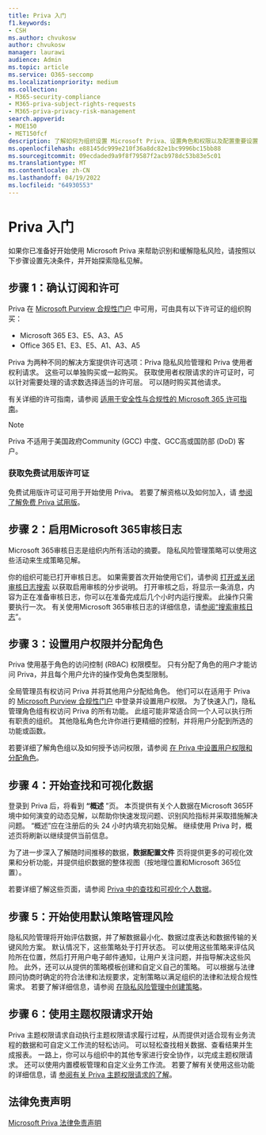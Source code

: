 ```yaml
---
title: Priva 入门
f1.keywords:
- CSH
ms.author: chvukosw
author: chvukosw
manager: laurawi
audience: Admin
ms.topic: article
ms.service: O365-seccomp
ms.localizationpriority: medium
ms.collection:
- M365-security-compliance
- M365-priva-subject-rights-requests
- M365-priva-privacy-risk-management
search.appverid:
- MOE150
- MET150fcf
description: 了解如何为组织设置 Microsoft Priva、设置角色和权限以及配置重要设置。
ms.openlocfilehash: e88145dc999e210f36a8dc82e1bc9996bc15bb88
ms.sourcegitcommit: 09ecdaded9a9f8f79587f2acb978dc53b83e5c01
ms.translationtype: MT
ms.contentlocale: zh-CN
ms.lasthandoff: 04/19/2022
ms.locfileid: "64930553"
---
```

# <a name="get-started-with-priva"></a>Priva 入门

如果你已准备好开始使用 Microsoft Priva 来帮助识别和缓解隐私风险，请按照以下步骤设置先决条件，并开始探索隐私见解。

## <a name="step-1-confirm-subscriptions-and-licensing"></a>步骤 1：确认订阅和许可

Priva 在 [Microsoft Purview 合规性门户](https://compliance.microsoft.com/) 中可用，可由具有以下许可证的组织购买：

- Microsoft 365 E3、E5、A3、A5
- Office 365 E1、E3、E5、A1、A3、A5

Priva 为两种不同的解决方案提供许可选项：Priva 隐私风险管理和 Priva 使用者权利请求。 这些可以单独购买或一起购买。 获取使用者权限请求的许可证时，可以针对需要处理的请求数选择适当的许可层。 可以随时购买其他请求。

有关详细的许可指南，请参阅 [适用于安全性与合规性的 Microsoft 365 许可指南](/office365/servicedescriptions/microsoft-365-service-descriptions/microsoft-365-tenantlevel-services-licensing-guidance/microsoft-365-security-compliance-licensing-guidance#microsoft-priva)。

> [!Note]
> Priva 不适用于美国政府Community (GCC) 中度、GCC高或国防部 (DoD) 客户。

### <a name="get-free-trial-license"></a>获取免费试用版许可证

免费试用版许可证可用于开始使用 Priva。 若要了解资格以及如何加入，请 [参阅了解免费 Priva 试用版](priva-trial.md)。

## <a name="step-2-enable-the-microsoft-365-audit-log"></a>步骤 2：启用Microsoft 365审核日志

Microsoft 365审核日志是组织内所有活动的摘要。 隐私风险管理策略可以使用这些活动来生成策略见解。

你的组织可能已打开审核日志。 如果需要首次开始使用它们，请参阅 [打开或关闭审核日志搜索](/microsoft-365/compliance/turn-audit-log-search-on-or-off) 以获取启用审核的分步说明。 打开审核之后，将显示一条消息，内容为正在准备审核日志，你可以在准备完成后几个小时内运行搜索。 此操作只需要执行一次。 有关使用Microsoft 365审核日志的详细信息，请[参阅“搜索审核日志](/microsoft-365/compliance/search-the-audit-log-in-security-and-compliance)”。

## <a name="step-3-set-user-permissions-and-assign-roles"></a>步骤 3：设置用户权限并分配角色

Priva 使用基于角色的访问控制 (RBAC) 权限模型。 只有分配了角色的用户才能访问 Priva，并且每个用户允许的操作受角色类型限制。

全局管理员有权访问 Priva 并将其他用户分配给角色。 他们可以在适用于 Priva 的 [Microsoft Purview 合规性门户](https://compliance.microsoft.com/) 中登录并设置用户权限。 为了快速入门，隐私管理角色组有权访问 Priva 的所有功能。 此组可能非常适合同一个人可以执行所有职责的组织。 其他隐私角色允许你进行更精细的控制，并将用户分配到所选的功能或函数。

若要详细了解角色组以及如何授予访问权限，请参阅 [在 Priva 中设置用户权限和分配角色](priva-permissions.md)。

## <a name="step-4-start-finding-and-visualizing-your-data"></a>步骤 4：开始查找和可视化数据

登录到 Priva 后，将看到 **“概述** ”页。 本页提供有关个人数据在Microsoft 365环境中如何演变的动态见解，以帮助你快速发现问题、识别风险指标并采取措施解决问题。 “概述”应在注册后的头 24 小时内填充初始见解。 继续使用 Priva 时，概述页将刷新以继续提供当前信息。

为了进一步深入了解随时间推移的数据，**数据配置文件** 页将提供更多的可视化效果和分析功能，并提供组织数据的整体视图（按地理位置和Microsoft 365位置）。

若要详细了解这些页面，请参阅 [Priva 中的查找和可视化个人数据](priva-data-profile.md)。

## <a name="step-5-start-managing-risks-with-default-policies"></a>步骤 5：开始使用默认策略管理风险

隐私风险管理将开始评估数据，并了解数据最小化、数据过度表达和数据传输的关键风险方案。 默认情况下，这些策略处于打开状态。 可以使用这些策略来评估风险所在位置，然后打开用户电子邮件通知，让用户关注问题，并指导解决这些风险。 此外，还可以从提供的策略模板创建和自定义自己的策略。 可以根据与法律顾问协商时确定的符合法律和法规要求，定制策略以满足组织的法律和法规合规性需求。 若要了解详细信息，请参阅 [在隐私风险管理中创建策略](risk-management-policies.md)。

## <a name="step-6-get-started-with-subject-rights-requests"></a>步骤 6：使用主题权限请求开始

Priva 主题权限请求自动执行主题权限请求履行过程，从而提供对适合现有业务流程的数据和可自定义工作流的轻松访问。 可以轻松查找相关数据、查看结果并生成报表。 一路上，你可以与组织中的其他专家进行安全协作，以完成主题权限请求。 还可以使用内置模板管理和自定义业务工作流。 若要了解有关使用这些功能的详细信息，请 [参阅有关 Priva 主题权限请求的了解](subject-rights-requests.md)。

## <a name="legal-disclaimer"></a>法律免责声明

[Microsoft Priva 法律免责声明](priva-disclaimer.md)
